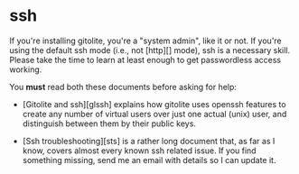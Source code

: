 # ssh

If you're installing gitolite, you're a "system admin", like it or not.  If
you're using the default ssh mode (i.e., not [http][] mode), ssh is a
necessary skill.  Please take the time to learn at least enough to get
passwordless access working.

You **must** read both these documents before asking for help:

  * [Gitolite and ssh][glssh] explains how gitolite uses openssh features to
    create any number of virtual users over just one actual (unix) user, and
    distinguish between them by their public keys.

  * [Ssh troubleshooting][sts] is a rather long document that, as far as I
    know, covers almost every known ssh related issue.  If you find something
    missing, send me an email with details so I can update it.
